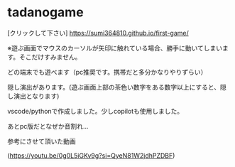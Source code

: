 # tadanogame

[クリックして下さい] https://sumi364810.github.io/first-game/

※遊ぶ画面でマウスのカーソルが矢印に触れている場合、勝手に動いてしまいます。そこだけすみません。

どの端末でも遊べます（pc推奨です。携帯だと多分かなりやりずらい）

隠し演出があります。(遊ぶ画面上部の茶色い数字をある数字以上にすると、隠し演出となります)

vscode/pythonで作成しました。少しcopilotも使用しました。

あとpc版だとなぜか音割れ…

参考にさせて頂いた動画

(https://youtu.be/0g0L5iGKv9g?si=QyeN81W2jdhPZDBF)
